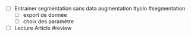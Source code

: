 - [ ] Entrainer segmentation sans data augmentation #yolo #segmentation 
	- [ ] export de donnée
	- [ ] choix des paramètre
- [ ] Lecture Article #review 